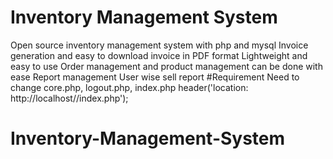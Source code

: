 # Inventory Management System
Open source inventory management system with php and mysql
Invoice generation and easy to download invoice in PDF format
Lightweight and easy to use
Order management and product management can be done with ease
Report management
User wise sell report
#Requirement
Need to change
core.php, logout.php, index.php
header('location: http://localhost/<foldername>/index.php');	

# Inventory-Management-System

